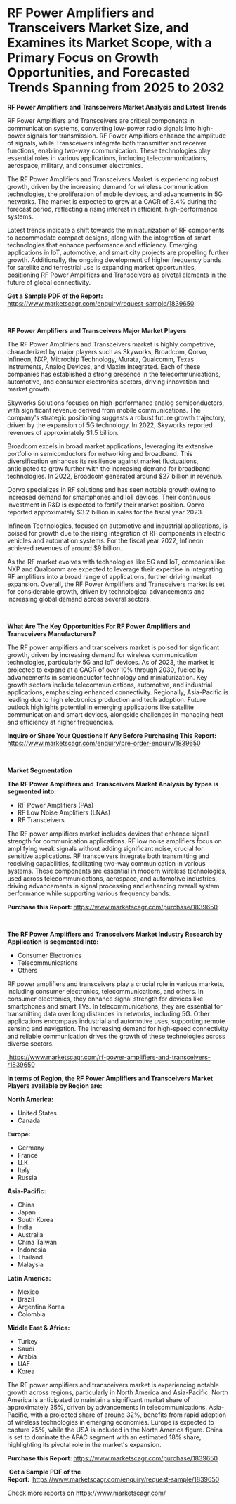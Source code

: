 <p><h1>RF Power Amplifiers and Transceivers Market Size, and Examines its Market Scope, with a Primary Focus on Growth Opportunities, and Forecasted Trends Spanning from 2025 to 2032</h1></p><p><strong>RF Power Amplifiers and Transceivers Market Analysis and Latest Trends</strong></p>
<p><p>RF Power Amplifiers and Transceivers are critical components in communication systems, converting low-power radio signals into high-power signals for transmission. RF Power Amplifiers enhance the amplitude of signals, while Transceivers integrate both transmitter and receiver functions, enabling two-way communication. These technologies play essential roles in various applications, including telecommunications, aerospace, military, and consumer electronics.</p><p>The RF Power Amplifiers and Transceivers Market is experiencing robust growth, driven by the increasing demand for wireless communication technologies, the proliferation of mobile devices, and advancements in 5G networks. The market is expected to grow at a CAGR of 8.4% during the forecast period, reflecting a rising interest in efficient, high-performance systems. </p><p>Latest trends indicate a shift towards the miniaturization of RF components to accommodate compact designs, along with the integration of smart technologies that enhance performance and efficiency. Emerging applications in IoT, automotive, and smart city projects are propelling further growth. Additionally, the ongoing development of higher frequency bands for satellite and terrestrial use is expanding market opportunities, positioning RF Power Amplifiers and Transceivers as pivotal elements in the future of global connectivity.</p></p>
<p><strong>Get a Sample PDF of the Report:&nbsp;</strong> <a href="https://www.marketscagr.com/enquiry/request-sample/1839650?utm_campaign=2487&utm_medium=2&utm_source=Github&utm_content=ia&utm_term=13022025&utm_id=rf-power-amplifiers-and-transceivers">https://www.marketscagr.com/enquiry/request-sample/1839650</a></p>
<p>&nbsp;</p>
<p><strong>RF Power Amplifiers and Transceivers Major Market Players</strong></p>
<p><p>The RF Power Amplifiers and Transceivers market is highly competitive, characterized by major players such as Skyworks, Broadcom, Qorvo, Infineon, NXP, Microchip Technology, Murata, Qualcomm, Texas Instruments, Analog Devices, and Maxim Integrated. Each of these companies has established a strong presence in the telecommunications, automotive, and consumer electronics sectors, driving innovation and market growth.</p><p>Skyworks Solutions focuses on high-performance analog semiconductors, with significant revenue derived from mobile communications. The company's strategic positioning suggests a robust future growth trajectory, driven by the expansion of 5G technology. In 2022, Skyworks reported revenues of approximately $1.5 billion.</p><p>Broadcom excels in broad market applications, leveraging its extensive portfolio in semiconductors for networking and broadband. This diversification enhances its resilience against market fluctuations, anticipated to grow further with the increasing demand for broadband technologies. In 2022, Broadcom generated around $27 billion in revenue.</p><p>Qorvo specializes in RF solutions and has seen notable growth owing to increased demand for smartphones and IoT devices. Their continuous investment in R&D is expected to fortify their market position. Qorvo reported approximately $3.2 billion in sales for the fiscal year 2023.</p><p>Infineon Technologies, focused on automotive and industrial applications, is poised for growth due to the rising integration of RF components in electric vehicles and automation systems. For the fiscal year 2022, Infineon achieved revenues of around $9 billion.</p><p>As the RF market evolves with technologies like 5G and IoT, companies like NXP and Qualcomm are expected to leverage their expertise in integrating RF amplifiers into a broad range of applications, further driving market expansion. Overall, the RF Power Amplifiers and Transceivers market is set for considerable growth, driven by technological advancements and increasing global demand across several sectors.</p></p>
<p>&nbsp;</p>
<p><strong>What Are The Key Opportunities For RF Power Amplifiers and Transceivers Manufacturers?</strong></p>
<p><p>The RF power amplifiers and transceivers market is poised for significant growth, driven by increasing demand for wireless communication technologies, particularly 5G and IoT devices. As of 2023, the market is projected to expand at a CAGR of over 10% through 2030, fueled by advancements in semiconductor technology and miniaturization. Key growth sectors include telecommunications, automotive, and industrial applications, emphasizing enhanced connectivity. Regionally, Asia-Pacific is leading due to high electronics production and tech adoption. Future outlook highlights potential in emerging applications like satellite communication and smart devices, alongside challenges in managing heat and efficiency at higher frequencies.</p></p>
<p><strong>Inquire or Share Your Questions If Any Before Purchasing This Report:</strong> <a href="https://www.marketscagr.com/enquiry/pre-order-enquiry/1839650?utm_campaign=2487&utm_medium=2&utm_source=Github&utm_content=ia&utm_term=13022025&utm_id=rf-power-amplifiers-and-transceivers">https://www.marketscagr.com/enquiry/pre-order-enquiry/1839650</a></p>
<p>&nbsp;</p>
<p><strong>Market Segmentation</strong></p>
<p><strong>The RF Power Amplifiers and Transceivers Market Analysis by types is segmented into:</strong></p>
<p><ul><li>RF Power Amplifiers (PAs)</li><li>RF Low Noise Amplifiers (LNAs)</li><li>RF Transceivers</li></ul></p>
<p><p>The RF power amplifiers market includes devices that enhance signal strength for communication applications. RF low noise amplifiers focus on amplifying weak signals without adding significant noise, crucial for sensitive applications. RF transceivers integrate both transmitting and receiving capabilities, facilitating two-way communication in various systems. These components are essential in modern wireless technologies, used across telecommunications, aerospace, and automotive industries, driving advancements in signal processing and enhancing overall system performance while supporting various frequency bands.</p></p>
<p><strong>Purchase this Report:&nbsp;</strong><a href="https://www.marketscagr.com/purchase/1839650?utm_campaign=2487&utm_medium=2&utm_source=Github&utm_content=ia&utm_term=13022025&utm_id=rf-power-amplifiers-and-transceivers">https://www.marketscagr.com/purchase/1839650</a></p>
<p>&nbsp;</p>
<p><strong>The RF Power Amplifiers and Transceivers Market Industry Research by Application is segmented into:</strong></p>
<p><ul><li>Consumer Electronics</li><li>Telecommunications</li><li>Others</li></ul></p>
<p><p>RF power amplifiers and transceivers play a crucial role in various markets, including consumer electronics, telecommunications, and others. In consumer electronics, they enhance signal strength for devices like smartphones and smart TVs. In telecommunications, they are essential for transmitting data over long distances in networks, including 5G. Other applications encompass industrial and automotive uses, supporting remote sensing and navigation. The increasing demand for high-speed connectivity and reliable communication drives the growth of these technologies across diverse sectors.</p></p>
<p><a href="https://www.marketscagr.com/rf-power-amplifiers-and-transceivers-r1839650?utm_campaign=2487&utm_medium=2&utm_source=Github&utm_content=ia&utm_term=13022025&utm_id=rf-power-amplifiers-and-transceivers">&nbsp;https://www.marketscagr.com/rf-power-amplifiers-and-transceivers-r1839650</a></p>
<p><strong>In terms of Region, the RF Power Amplifiers and Transceivers Market Players available by Region are:</strong></p>
<p>
    <p> <strong> North America: </strong>
        <ul>
            <li>United States</li>
            <li>Canada</li>
        </ul>
        </p> 
    <p> <strong> Europe: </strong>
        <ul>
            <li>Germany</li>
            <li>France</li>
            <li>U.K.</li>
            <li>Italy</li>
            <li>Russia</li>
        </ul>
        </p> 
    <p> <strong> Asia-Pacific: </strong>
        <ul>
            <li>China</li>
            <li>Japan</li>
            <li>South Korea</li>
            <li>India</li>
            <li>Australia</li>
            <li>China Taiwan</li>
            <li>Indonesia</li>
            <li>Thailand</li>
            <li>Malaysia</li>
        </ul>
        </p> 
    <p> <strong> Latin America: </strong>
        <ul>
            <li>Mexico</li>
            <li>Brazil</li>
            <li>Argentina Korea</li>
            <li>Colombia</li>
        </ul>
        </p> 
    <p> <strong> Middle East & Africa: </strong>
        <ul>
            <li>Turkey</li>
            <li>Saudi</li>
            <li>Arabia</li>
            <li>UAE</li>
            <li>Korea</li>
        </ul>
    </p>
    </p>
<p><p>The RF power amplifiers and transceivers market is experiencing notable growth across regions, particularly in North America and Asia-Pacific. North America is anticipated to maintain a significant market share of approximately 35%, driven by advancements in telecommunications. Asia-Pacific, with a projected share of around 32%, benefits from rapid adoption of wireless technologies in emerging economies. Europe is expected to capture 25%, while the USA is included in the North America figure. China is set to dominate the APAC segment with an estimated 18% share, highlighting its pivotal role in the market's expansion.</p></p>
<p><strong>Purchase this Report: </strong><a href="https://www.marketscagr.com/purchase/1839650?utm_campaign=2487&utm_medium=2&utm_source=Github&utm_content=ia&utm_term=13022025&utm_id=rf-power-amplifiers-and-transceivers">https://www.marketscagr.com/purchase/1839650</a></p>
<p>&nbsp;<strong>Get a Sample PDF of the Report:&nbsp;&nbsp;</strong><a href="https://www.marketscagr.com/enquiry/request-sample/1839650?utm_campaign=2487&utm_medium=2&utm_source=Github&utm_content=ia&utm_term=13022025&utm_id=rf-power-amplifiers-and-transceivers">https://www.marketscagr.com/enquiry/request-sample/1839650</a></p>
<p><strong></strong></p>
<p>Check more reports on <a href="https://www.marketscagr.com/?utm_campaign=2487&utm_medium=2&utm_source=Github&utm_content=ia&utm_term=13022025&utm_id=rf-power-amplifiers-and-transceivers">https://www.marketscagr.com/</a></p>